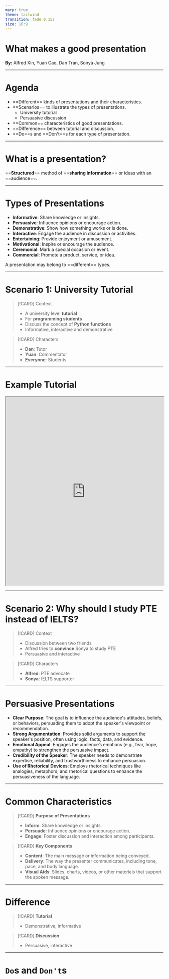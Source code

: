 ```yaml
---
marp: true
theme: tailwind
transition: fade 0.15s
size: 16:9
---
```


<!-- 
_class: title
 -->

# What makes a good presentation

**By:** Alfred Xin, Yuan Cao, Dan Tran, Sonya Jung

---

# Agenda

- ==Different== kinds of presentations and their characteristics.
- ==Scenarios== to illustrate the types of presentations.
  - University tutorial
  - Persuasive discussion
- ==Common== characteristics of good presentations.
- ==Difference== between tutorial and discussion.
- ==Do==s and ==Don't==s for each type of presentation.

---

# What is a presentation?

==**Structured**== method of ==**sharing information**== or ideas with an ==audience==.


---

# Types of Presentations

- **Informative**: Share knowledge or insights.
- **Persuasive**: Influence opinions or encourage action.
- **Demonstrative**: Show how something works or is done.
- **Interactive**: Engage the audience in discussion or activities.
- **Entertaining**: Provide enjoyment or amusement.
- **Motivational**: Inspire or encourage the audience.
- **Ceremonial**: Mark a special occasion or event.
- **Commercial**: Promote a product, service, or idea.

A presentation may belong to ==different== types.

---

# Scenario 1: University Tutorial

<div class='grid grid-cols-2 gap-2'>

> [!CARD] Context
> 
> - A university level **tutorial**
> - For **programming students**
> - Discuss the concept of **Python functions**
> - Informative, interactive and demonstrative
> 

> [!CARD] Characters
> 
> - **Dan**: Tutor
> - **Yuan**: Commentator
> - **Everyone**: Students
>

</div>

---

# Example Tutorial

<iframe src="https://autumnssuns.github.io/qiba-marp/slides/Module%2010%20Presentations/Good%20Tutorial.html" width="100%" height="600px" allow="fullscreen"></iframe>

---

# Scenario 2: Why should I study PTE instead of IELTS?

<div class='grid grid-cols-2 gap-2'>

> [!CARD] Context
> 
> - Discussion between two friends
> - Alfred tries to **convince** Sonya to study PTE
> - Persuasive and interactive

> [!CARD] Characters
> 
> - **Alfred**: PTE advocate
> - **Sonya**: IELTS supporter

</div>

---

# Persuasive Presentations

- **Clear Purpose**: The goal is to influence the audience's attitudes, beliefs, or behaviors, persuading them to adopt the speaker's viewpoint or recommendation.
- **Strong Argumentation**: Provides solid arguments to support the speaker's position, often using logic, facts, data, and evidence.
- **Emotional Appeal**: Engages the audience’s emotions (e.g., fear, hope, empathy) to strengthen the persuasive impact.
- **Credibility of the Speaker**: The speaker needs to demonstrate expertise, reliability, and trustworthiness to enhance persuasion.
- **Use of Rhetorical Devices**: Employs rhetorical techniques like analogies, metaphors, and rhetorical questions to enhance the persuasiveness of the language.

---

# Common Characteristics

<div class="grid grid-cols-2 gap-2 text-sm mt-4">

> [!CARD] **Purpose of Presentations**
> 
> - **Inform**: Share knowledge or insights.
> - **Persuade**: Influence opinions or encourage action.
> - **Engage**: Foster discussion and interaction among participants.

> [!CARD] **Key Components**
> 
> - **Content**: The main message or information being conveyed.
> - **Delivery**: The way the presenter communicates, including tone, pace, and body language.
> - **Visual Aids**: Slides, charts, videos, or other materials that support the spoken message.

</div>

---

# Difference

<div class='grid grid-cols-2 gap-2'>

> [!CARD] **Tutorial**
>
> - Demonstrative, informative

> [!CARD] **Discussion**
>
> - Persuasive, interactive

</div>

---

# `Do`s and `Don't`s

<!-- - Informative:
  - Concept / theory heavy tutorials 
  - Revision of lecture
  - Defined agenda
  - Well-prepared
- Demonstrative
  - Going through predefined activities
    - Software
    - Processes
    - Problems
  - Step-by-step
  - Giving examples
    - Making things relatable
  - Making appropriate assumptions
- Interactive
  - Q&A
  - Hands-on activities
  - Check-in with students
  - Ensure engagement
    - Manage personal conversations
    - Empathetic and relatable
  - Humour
  - Pacing
  - Patience

- Clear agenda
- Can't jump between topics to avoid confusion -->